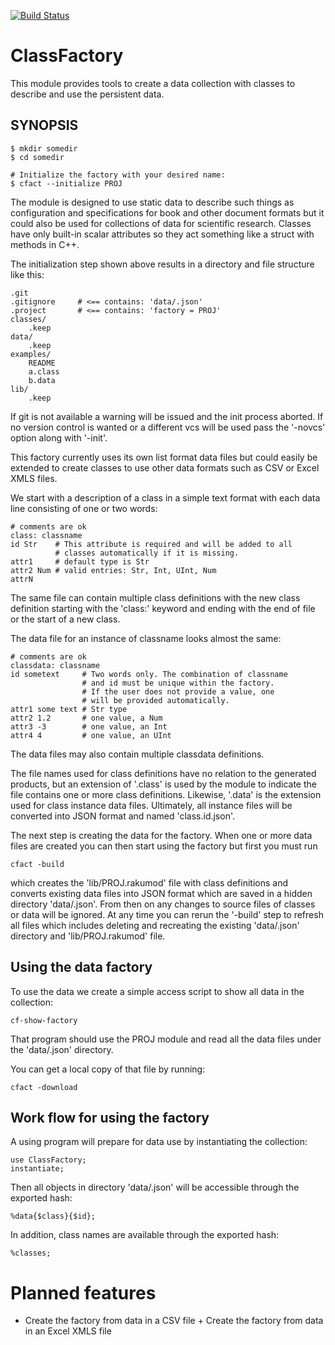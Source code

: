 [![Build Status](https://travis-ci.com/tbrowder/ClassFactory.svg?branch=master)](https://travis-ci.com/tbrowder/ClassFactory)

# ClassFactory

This module provides tools to create a data collection with classes to describe and use the persistent data. 

## SYNOPSIS

    $ mkdir somedir
    $ cd somedir

    # Initialize the factory with your desired name:
    $ cfact --initialize PROJ

The module is designed to use static data to describe such things as configuration and specifications for book and other document formats but it could also be used for collections of data for scientific research. Classes have only built-in scalar attributes so they act something like a struct with methods in C++.

The initialization step shown above results in a directory and file structure like this:

    .git           
    .gitignore     # <== contains: 'data/.json'
    .project       # <== contains: 'factory = PROJ'
    classes/
        .keep
    data/
        .keep
    examples/
        README
        a.class
        b.data
    lib/
        .keep

If git is not available a warning will be issued and the init process aborted. If no version control is wanted or a different vcs will be used pass the '-novcs' option along with '-init'.

This factory currently uses its own list format data files but could easily be extended to create classes to use other data formats such as CSV or Excel XMLS files.

We start with a description of a class in a simple text format with each data line consisting of one or two words:

    # comments are ok
    class: classname
    id Str    # This attribute is required and will be added to all
              # classes automatically if it is missing.
    attr1     # default type is Str
    attr2 Num # valid entries: Str, Int, UInt, Num
    attrN

The same file can contain multiple class definitions with the new class definition starting with the 'class:' keyword and ending with the end of file or the start of a new class.

The data file for an instance of classname looks almost the same:

    # comments are ok
    classdata: classname
    id sometext     # Two words only. The combination of classname
                    # and id must be unique within the factory.
                    # If the user does not provide a value, one
                    # will be provided automatically.
    attr1 some text # Str type
    attr2 1.2       # one value, a Num
    attr3 -3        # one value, an Int
    attr4 4         # one value, an UInt

The data files may also contain multiple classdata definitions.

The file names used for class definitions have no relation to the generated products, but an extension of '.class' is used by the module to indicate the file contains one or more class definitions. Likewise, '.data' is the extension used for class instance data files. Ultimately, all instance files will be converted into JSON format and named 'class.id.json'.

The next step is creating the data for the factory. When one or more data files are created you can then start using the factory but first you must run

    cfact -build

which creates the 'lib/PROJ.rakumod' file with class definitions and converts existing data files into JSON format which are saved in a hidden directory 'data/.json'. From then on any changes to source files of classes or data will be ignored. At any time you can rerun the '-build' step to refresh all files which includes deleting and recreating the existing 'data/.json' directory and 'lib/PROJ.rakumod' file.

## Using the data factory

To use the data we create a simple access script to show all data in the collection:

    cf-show-factory

That program should use the PROJ module and read all the data files under the 'data/.json' directory.

You can get a local copy of that file by running:

    cfact -download

## Work flow for using the factory

A using program will prepare for data use by instantiating the collection:

    use ClassFactory;
    instantiate;

Then all objects in directory 'data/.json' will be accessible through the exported hash:

    %data{$class}{$id};

In addition, class names are available through the exported hash:

    %classes;

# Planned features

+ Create the factory from data in a CSV file + Create the factory from data in an Excel XMLS file


